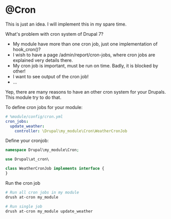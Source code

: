 @Cron
====

This is just an idea. I will implement this in my spare time.

What's problem with cron system of Drupal 7?

- My module have more than one cron job, just one implementation of hook_cron()?
- I wish to have a page /admin/report/cron-jobs, where cron jobs are explained
  very details there.
- My cron job is important, must be run on time. Badly, it is blocked by other!
- I want to see output of the cron job!
- …

Yep, there are many reasons to have an other cron system for your Drupals. This
module try to do that.

To define cron jobs for your module:

````yaml
# %module/config/cron.yml
cron_jobs:
  update_weather:
    controller: \Drupal\my_module\Cron\WeatherCronJob
````

Define your cronjob:

````php
namespace Drupal\my_module\Cron;

use Drupal\at_cron\

class WeatherCronJob implements interface {
}
````

Run the cron job
````bash
# Run all cron jobs in my module
drush at-cron my_module

# Run single job
drush at-cron my_module update_weather
````
